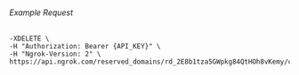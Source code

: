 
###### Example Request
```curl \
-XDELETE \
-H "Authorization: Bearer {API_KEY}" \
-H "Ngrok-Version: 2" \
https://api.ngrok.com/reserved_domains/rd_2E8b1tza5GWpkg84QtHOh8vKemy/certificate_management_policy
